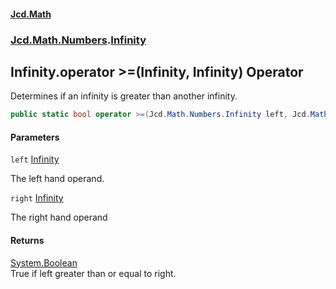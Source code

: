 #### [Jcd.Math](index.md 'index')
### [Jcd.Math.Numbers](Jcd.Math.Numbers.md 'Jcd.Math.Numbers').[Infinity](Jcd.Math.Numbers.Infinity.md 'Jcd.Math.Numbers.Infinity')

## Infinity.operator >=(Infinity, Infinity) Operator

Determines if an infinity is greater than another infinity.

```csharp
public static bool operator >=(Jcd.Math.Numbers.Infinity left, Jcd.Math.Numbers.Infinity right);
```
#### Parameters

<a name='Jcd.Math.Numbers.Infinity.op_GreaterThanOrEqual(Jcd.Math.Numbers.Infinity,Jcd.Math.Numbers.Infinity).left'></a>

`left` [Infinity](Jcd.Math.Numbers.Infinity.md 'Jcd.Math.Numbers.Infinity')

The left hand operand.

<a name='Jcd.Math.Numbers.Infinity.op_GreaterThanOrEqual(Jcd.Math.Numbers.Infinity,Jcd.Math.Numbers.Infinity).right'></a>

`right` [Infinity](Jcd.Math.Numbers.Infinity.md 'Jcd.Math.Numbers.Infinity')

The right hand operand

#### Returns
[System.Boolean](https://docs.microsoft.com/en-us/dotnet/api/System.Boolean 'System.Boolean')  
True if left greater than or equal to right.